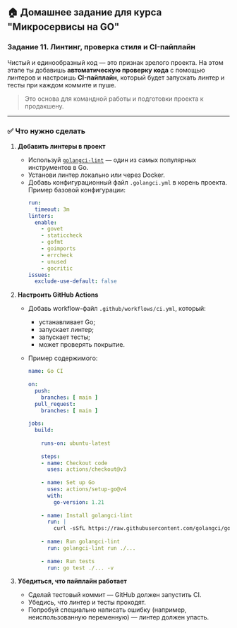 ## 🏠 Домашнее задание для курса "Микросервисы на GO"

### Задание 11. Линтинг, проверка стиля и CI-пайплайн

Чистый и единообразный код — это признак зрелого проекта. На этом этапе ты добавишь **автоматическую проверку кода** с помощью линтеров и настроишь **CI-пайплайн**, который будет запускать линтер и тесты при каждом коммите и пуше.

> Это основа для командной работы и подготовки проекта к продакшену.

---

### ✅ Что нужно сделать

1. **Добавить линтеры в проект**
    - Используй [`golangci-lint`](https://golangci-lint.run/) — один из самых популярных инструментов в Go.
    - Установи линтер локально или через Docker.
    - Добавь конфигурационный файл `.golangci.yml` в корень проекта. Пример базовой конфигурации:
      ```yaml
      run:
        timeout: 3m
      linters:
        enable:
          - govet
          - staticcheck
          - gofmt
          - goimports
          - errcheck
          - unused
          - gocritic
      issues:
        exclude-use-default: false
      ```

2. **Настроить GitHub Actions**
    - Добавь workflow-файл `.github/workflows/ci.yml`, который:
        - устанавливает Go;
        - запускает линтер;
        - запускает тесты;
        - может проверять покрытие.
    - Пример содержимого:

      ```yaml
      name: Go CI
 
      on:
        push:
          branches: [ main ]
        pull_request:
          branches: [ main ]
 
      jobs:
        build:
 
          runs-on: ubuntu-latest
 
          steps:
          - name: Checkout code
            uses: actions/checkout@v3
 
          - name: Set up Go
            uses: actions/setup-go@v4
            with:
              go-version: 1.21
 
          - name: Install golangci-lint
            run: |
              curl -sSfL https://raw.githubusercontent.com/golangci/golangci-lint/master/install.sh | sh -s -- -b $(go env GOPATH)/bin v1.55.2
 
          - name: Run golangci-lint
            run: golangci-lint run ./...
 
          - name: Run tests
            run: go test ./... -v
      ```

3. **Убедиться, что пайплайн работает**
    - Сделай тестовый коммит — GitHub должен запустить CI.
    - Убедись, что линтер и тесты проходят.
    - Попробуй специально написать ошибку (например, неиспользованную переменную) — линтер должен упасть.

